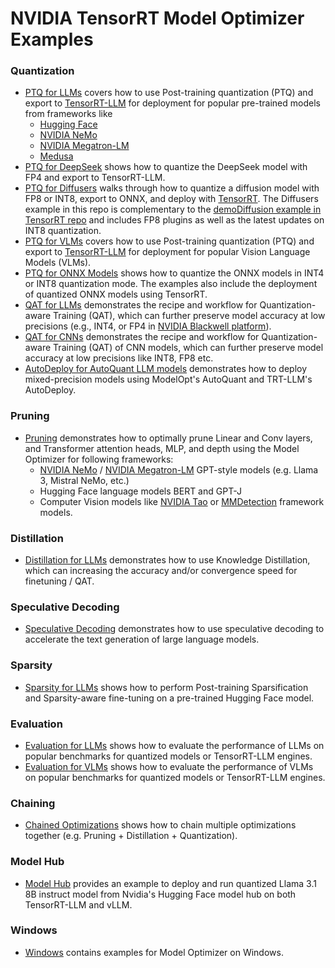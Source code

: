 # NVIDIA TensorRT Model Optimizer Examples

### Quantization

- [PTQ for LLMs](./llm_ptq/README.md) covers how to use Post-training quantization (PTQ) and export to [TensorRT-LLM](https://github.com/NVIDIA/TensorRT-LLM) for deployment for popular pre-trained models from frameworks like
  - [Hugging Face](https://huggingface.co/docs/hub/en/models-the-hub)
  - [NVIDIA NeMo](https://github.com/NVIDIA/NeMo)
  - [NVIDIA Megatron-LM](https://github.com/NVIDIA/Megatron-LM)
  - [Medusa](https://github.com/FasterDecoding/Medusa)
- [PTQ for DeepSeek](./deepseek/README.md) shows how to quantize the DeepSeek model with FP4 and export to TensorRT-LLM.
- [PTQ for Diffusers](./diffusers/quantization/README.md) walks through how to quantize a diffusion model with FP8 or INT8, export to ONNX, and deploy with [TensorRT](https://github.com/NVIDIA/TensorRT/tree/release/10.0/demo/Diffusion). The Diffusers example in this repo is complementary to the [demoDiffusion example in TensorRT repo](https://github.com/NVIDIA/TensorRT/tree/release/10.0/demo/Diffusion#introduction) and includes FP8 plugins as well as the latest updates on INT8 quantization.
- [PTQ for VLMs](./vlm_ptq/README.md) covers how to use Post-training quantization (PTQ) and export to [TensorRT-LLM](https://github.com/NVIDIA/TensorRT-LLM) for deployment for popular Vision Language Models (VLMs).
- [PTQ for ONNX Models](./onnx_ptq/README.md) shows how to quantize the ONNX models in INT4 or INT8 quantization mode. The examples also include the deployment of quantized ONNX models using TensorRT.
- [QAT for LLMs](./llm_qat/README.md) demonstrates the recipe and workflow for Quantization-aware Training (QAT), which can further preserve model accuracy at low precisions (e.g., INT4, or FP4 in [NVIDIA Blackwell platform](https://www.nvidia.com/en-us/data-center/technologies/blackwell-architecture/)).
- [QAT for CNNs](./cnn_qat/README.md) demonstrates the recipe and workflow for Quantization-aware Training (QAT) of CNN models, which can further preserve model accuracy at low precisions like INT8, FP8 etc.
- [AutoDeploy for AutoQuant LLM models](./llm_autodeploy/README.md) demonstrates how to deploy mixed-precision models using ModelOpt's AutoQuant and TRT-LLM's AutoDeploy.

### Pruning

- [Pruning](./pruning/README.md) demonstrates how to optimally prune Linear and Conv layers, and Transformer attention heads, MLP, and depth using the Model Optimizer for following frameworks:
  - [NVIDIA NeMo](https://github.com/NVIDIA/NeMo) / [NVIDIA Megatron-LM](https://github.com/NVIDIA/Megatron-LM) GPT-style models (e.g. Llama 3, Mistral NeMo, etc.)
  - Hugging Face language models BERT and GPT-J
  - Computer Vision models like [NVIDIA Tao](https://developer.nvidia.com/tao-toolkit) or [MMDetection](https://github.com/open-mmlab/mmdetection) framework models.

### Distillation

- [Distillation for LLMs](./llm_distill/README.md) demonstrates how to use Knowledge Distillation, which can increasing the accuracy and/or convergence speed for finetuning / QAT.

### Speculative Decoding

- [Speculative Decoding](./speculative_decoding/README.md) demonstrates how to use speculative decoding to accelerate the text generation of large language models.

### Sparsity

- [Sparsity for LLMs](./llm_sparsity/README.md) shows how to perform Post-training Sparsification and Sparsity-aware fine-tuning on a pre-trained Hugging Face model.

### Evaluation

- [Evaluation for LLMs](./llm_eval/README.md) shows how to evaluate the performance of LLMs on popular benchmarks for quantized models or TensorRT-LLM engines.
- [Evaluation for VLMs](./vlm_eval/README.md) shows how to evaluate the performance of VLMs on popular benchmarks for quantized models or TensorRT-LLM engines.

### Chaining

- [Chained Optimizations](./chained_optimizations/README.md) shows how to chain multiple optimizations together (e.g. Pruning + Distillation + Quantization).

### Model Hub

- [Model Hub](./model_hub/) provides an example to deploy and run quantized Llama 3.1 8B instruct model from Nvidia's Hugging Face model hub on both TensorRT-LLM and vLLM.

### Windows

- [Windows](./windows/README.md) contains examples for Model Optimizer on Windows.
